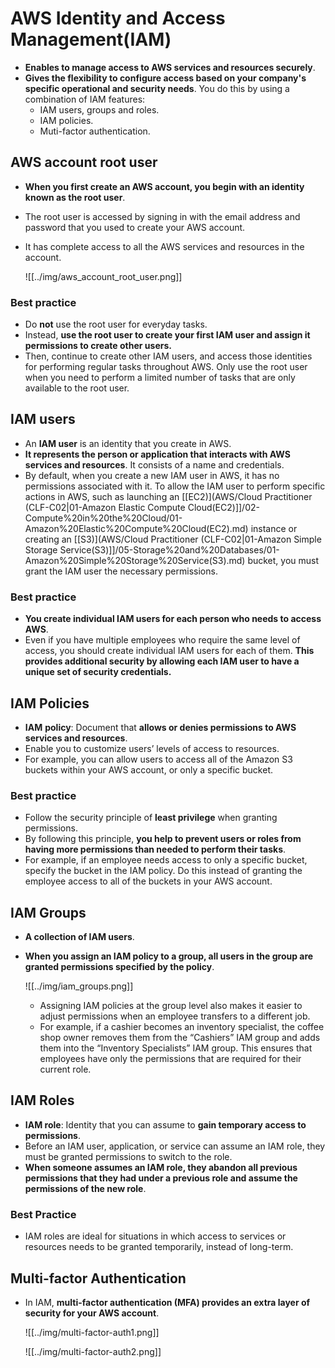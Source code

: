 # AWS Identity and Access Management(IAM)
- **Enables to manage access to AWS services and resources securely**.
- **Gives the flexibility to configure access based on your company's specific operational and security needs**. You do this by using a combination of IAM features:
	- IAM users, groups and roles.
	- IAM policies.
	- Muti-factor authentication.

## AWS account root user
- **When you first create an AWS account, you begin with an identity known as the root user**.
- The root user is accessed by signing in with the email address and password that you used to create your AWS account.
- It has complete access to all the AWS services and resources in the account.

	![[../img/aws_account_root_user.png]]

### Best practice
- Do **not** use the root user for everyday tasks. 
- Instead, **use the root user to create your first IAM user and assign it permissions to create other users.**
- Then, continue to create other IAM users, and access those identities for performing regular tasks throughout AWS. Only use the root user when you need to perform a limited number of tasks that are only available to the root user. 

## IAM users
- An **IAM user** is an identity that you create in AWS.
- **It represents the person or application that interacts with AWS services and resources**. It consists of a name and credentials.
- By default, when you create a new IAM user in AWS, it has no permissions associated with it. To allow the IAM user to perform specific actions in AWS, such as launching an [[EC2)](AWS/Cloud Practitioner (CLF-C02|01-Amazon Elastic Compute Cloud(EC2)]]/02-Compute%20in%20the%20Cloud/01-Amazon%20Elastic%20Compute%20Cloud(EC2).md) instance or creating an [[S3)](AWS/Cloud Practitioner (CLF-C02|01-Amazon Simple Storage Service(S3)]]/05-Storage%20and%20Databases/01-Amazon%20Simple%20Storage%20Service(S3).md) bucket, you must grant the IAM user the necessary permissions.

### Best practice
- **You create individual IAM users for each person who needs to access AWS**.  
- Even if you have multiple employees who require the same level of access, you should create individual IAM users for each of them. **This provides additional security by allowing each IAM user to have a unique set of security credentials.**

## IAM Policies
- **IAM** **policy**: Document that **allows or denies permissions to AWS services and resources**.
- Enable you to customize users’ levels of access to resources. 
- For example, you can allow users to access all of the Amazon S3 buckets within your AWS account, or only a specific bucket.

### Best practice
- Follow the security principle of **least privilege** when granting permissions. 
- By following this principle, **you help to prevent users or roles from having more permissions than needed to perform their tasks**. 
- For example, if an employee needs access to only a specific bucket, specify the bucket in the IAM policy. Do this instead of granting the employee access to all of the buckets in your AWS account.

## IAM Groups
- **A collection of IAM users**. 
- **When you assign an IAM policy to a group, all users in the group are granted permissions specified by the policy**.

	![[../img/iam_groups.png]]

	- Assigning IAM policies at the group level also makes it easier to adjust permissions when an employee transfers to a different job. 
	- For example, if a cashier becomes an inventory specialist, the coffee shop owner removes them from the “Cashiers” IAM group and adds them into the “Inventory Specialists” IAM group. This ensures that employees have only the permissions that are required for their current role.

## IAM Roles
- **IAM role**: Identity that you can assume to **gain temporary access to permissions**.
- Before an IAM user, application, or service can assume an IAM role, they must be granted permissions to switch to the role. 
- **When someone assumes an IAM role, they abandon all previous permissions that they had under a previous role and assume the permissions of the new role**.

### Best Practice
- IAM roles are ideal for situations in which access to services or resources needs to be granted temporarily, instead of long-term.


## Multi-factor Authentication
- In IAM, **multi-factor authentication (MFA) provides an extra layer of security for your AWS account**.

	![[../img/multi-factor-auth1.png]]

	![[../img/multi-factor-auth2.png]]